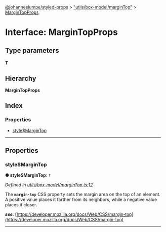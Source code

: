 [@johanneslumpe/styled-props](../README.md) > ["utils/box-model/marginTop"](../modules/_utils_box_model_margintop_.md) > [MarginTopProps](../interfaces/_utils_box_model_margintop_.margintopprops.md)

# Interface: MarginTopProps

## Type parameters
#### T 
## Hierarchy

**MarginTopProps**

## Index

### Properties

* [style$MarginTop](_utils_box_model_margintop_.margintopprops.md#style_margintop)

---

## Properties

<a id="style_margintop"></a>

###  style$MarginTop

**● style$MarginTop**: *`T`*

*Defined in [utils/box-model/marginTop.ts:12](https://github.com/johanneslumpe/styled-props/blob/8e709f1/src/utils/box-model/marginTop.ts#L12)*

The **`margin-top`** CSS property sets the margin area on the top of an element. A positive value places it farther from its neighbors, while a negative value places it closer.

*__see__*: [https://developer.mozilla.org/docs/Web/CSS/margin-top](https://developer.mozilla.org/docs/Web/CSS/margin-top)

___

